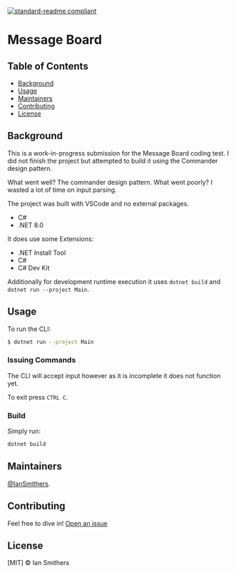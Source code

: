 [![standard-readme compliant](https://img.shields.io/badge/readme%20style-standard-brightgreen.svg?style=flat-square)](https://github.com/RichardLitt/standard-readme)

# Message Board

## Table of Contents

- [Background](#background)
- [Usage](#usage)
- [Maintainers](#maintainers)
- [Contributing](#contributing)
- [License](#license)

## Background

This is a work-in-progress submission for the Message Board coding test. I did not finish the project but attempted to build it using the Commander design pattern.

What went well? The commander design pattern.
What went poorly? I wasted a lot of time on input parsing.

The project was built with VSCode and no external packages.

- C#
- .NET 8.0

It does use some Extensions:
- .NET Install Tool
- C#
- C# Dev Kit

Additionally for development runtime execution it uses `dotnet build` and `dotnet run --project Main`.

## Usage

To run the CLI:

```sh
$ dotnet run --project Main
```

### Issuing Commands

The CLI will accept input however as it is incomplete it does not function yet.

To exit press `CTRL C`.

### Build

Simply run:

```sh
dotnet build
```

## Maintainers

[@IanSmithers](https://github.com/IanSmithers).

## Contributing

Feel free to dive in! [Open an issue](https://github.com/IanSmithers/message-board/issues)

## License

[MIT] © Ian Smithers
